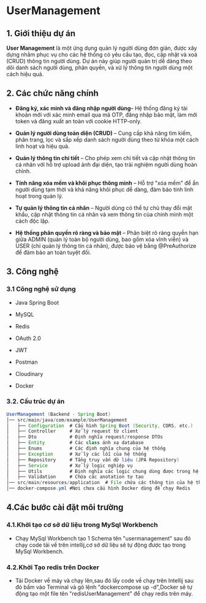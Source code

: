 # UserManagement

## 1. Giới thiệu dự án

**User Management** là một ứng dụng quản lý người dùng đơn giản, được xây dựng nhằm phục vụ cho các hệ thống có yêu cầu tạo, đọc, cập nhật và xoá (CRUD) thông tin người dùng. Dự án này giúp người quản trị dễ dàng theo dõi danh sách người dùng, phân quyền, và xử lý thông tin người dùng một cách hiệu quả.

## 2. Các chức năng chính

- **Đăng ký, xác minh và đăng nhập người dùng**– Hệ thống đăng ký tài khoản mới với xác minh email qua mã OTP, đăng nhập bảo mật, làm mới token và đăng xuất an toàn với cookie HTTP-only.

- **Quản lý người dùng toàn diện (CRUD)** – Cung cấp khả năng tìm kiếm, phân trang, lọc và sắp xếp danh sách người dùng theo từ khóa một cách linh hoạt và hiệu quả.

- **Quản lý thông tin chi tiết** – Cho phép xem chi tiết và cập nhật thông tin cá nhân với hỗ trợ upload ảnh đại diện, tạo trải nghiệm người dùng hoàn chỉnh.

- **Tính năng xóa mềm và khôi phục thông minh** – Hỗ trợ "xóa mềm" để ẩn người dùng tạm thời và khả năng khôi phục dễ dàng, đảm bảo tính linh hoạt trong quản lý.
- **Tự quản lý thông tin cá nhân** – Người dùng có thể tự chủ thay đổi mật khẩu, cập nhật thông tin cá nhân và xem thông tin của chính mình một cách độc lập.
- **Hệ thống phân quyền rõ ràng và bảo mật** – Phân biệt rõ ràng quyền hạn giữa ADMIN (quản lý toàn bộ người dùng, bao gồm xóa vĩnh viễn) và USER (chỉ quản lý thông tin cá nhân), được bảo vệ bằng @PreAuthorize để đảm bảo an toàn tuyệt đối.

## 3. Công nghệ

### 3.1 Công nghệ sử dụng

- Java Spring Boot

- MySQL
  
- Redis

- OAuth 2.0

- JWT

- Postman

- Cloudinary

- Docker

### 3.2. Cấu trúc dự án

```java
UserManagement (Backend - Spring Boot)
│── src/main/java/com/example/UserManagement
│   ├── Configuration  # Cấu hình Spring Boot (Security, CORS, etc.)
│   ├── Controller     # Xử lý request từ client
│   ├── Dto            # Định nghĩa request/response DTOs
│   ├── Entity         # Các class ánh xạ database
│   ├── Enums          # Các định nghĩa chung của hệ thống
│   ├── Exception      # Xử lý các lỗi của hệ thống
│   ├── Repository     # Tầng truy vấn dữ liệu (JPA Repository)
│   ├── Service        # Xử lý logic nghiệp vụ
│   ├── Utils          # Định nghĩa các logic chung dùng được trong hệ thống
│   ├── Validation     # Chứa các anotation tự tạo
│── src/main/resources/application  # File chứa các thông tin của hệ thống
│── docker-compose.yml #Nơi chưa cấu hình Docker dùng để chạy Redis
```

## 4.Các bước cài đặt môi trường
### 4.1.Khởi tạo cơ sở dữ liệu trong MySql Workbench
- Chạy MySql Workbench tạo 1 Schema tên "usermanagement" sau đó chạy code tải về trên intellij,cơ sở dữ liệu sẽ tự động được tạo trong MySql Workbench.
### 4.2.Khởi Tạo redis trên Docker
- Tải Docker về máy và chạy lên,sau đó lấy code về chạy trên Intellij sau đó bấm vào Terminal và gõ lệnh "dockercompose up -d",Docker sẽ tự động tạo một file tên "redisUserManagement" để chạy redis trên máy.
